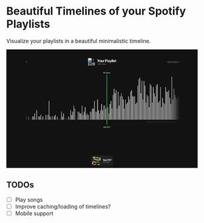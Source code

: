 # Beautiful Timelines of your Spotify Playlists

Visualize your playlists in a beautiful minimalistic timeline.

![App UI](https://github.com/jramke/spotify-timeline/blob/main/public/screenshot.png?raw=true)

## TODOs
- [ ] Play songs
- [ ] Improve caching/loading of timelines?
- [ ] Mobile support